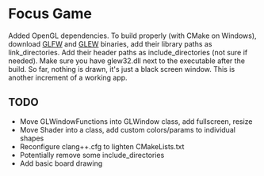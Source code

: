 # Focus Game

Added OpenGL dependencies. To build properly (with CMake on Windows), download [GLFW](https://www.glfw.org/download.html) and [GLEW](https://glew.sourceforge.net/) binaries, add their library paths as link_directories. Add their header paths as include_directories (not sure if needed).
Make sure you have glew32.dll next to the executable after the build.
So far, nothing is drawn, it's just a black screen window. This is another increment of a working app.

## TODO

- Move GLWindowFunctions into GLWindow class, add fullscreen, resize
- Move Shader into a class, add custom colors/params to individual shapes
- Reconfigure clang++.cfg to lighten CMakeLists.txt
- Potentially remove some include_directories
- Add basic board drawing